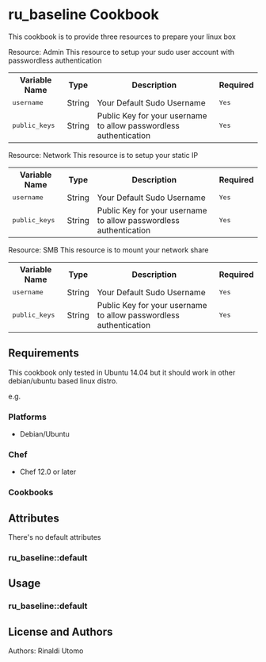 # ru_baseline Cookbook

This cookbook is to provide three resources to prepare your linux box

Resource: Admin
This resource to setup your sudo user account with passwordless authentication
<table>
  <tr>
    <th>Variable Name</th>
    <th>Type</th>
    <th>Description</th>
    <th>Required</th>
  </tr>
  <tr>
    <td><tt>username</tt></td>
    <td>String</td>
    <td>Your Default Sudo Username </td>
    <td><tt>Yes</tt></td>
  </tr>
  <tr>
    <td><tt>public_keys</tt></td>
    <td>String</td>
    <td>Public Key for your username to allow passwordless authentication</td>
    <td><tt>Yes</tt></td>
  </tr>
</table>

Resource: Network
This resource is to setup your static IP
<table>
  <tr>
    <th>Variable Name</th>
    <th>Type</th>
    <th>Description</th>
    <th>Required</th>
  </tr>
  <tr>
    <td><tt>username</tt></td>
    <td>String</td>
    <td>Your Default Sudo Username </td>
    <td><tt>Yes</tt></td>
  </tr>
  <tr>
    <td><tt>public_keys</tt></td>
    <td>String</td>
    <td>Public Key for your username to allow passwordless authentication</td>
    <td><tt>Yes</tt></td>
  </tr>
</table>

Resource: SMB
This resource is to mount your network share
<table>
  <tr>
    <th>Variable Name</th>
    <th>Type</th>
    <th>Description</th>
    <th>Required</th>
  </tr>
  <tr>
    <td><tt>username</tt></td>
    <td>String</td>
    <td>Your Default Sudo Username </td>
    <td><tt>Yes</tt></td>
  </tr>
  <tr>
    <td><tt>public_keys</tt></td>
    <td>String</td>
    <td>Public Key for your username to allow passwordless authentication</td>
    <td><tt>Yes</tt></td>
  </tr>
</table>

## Requirements

This cookbook only tested in Ubuntu 14.04 but it should work in other debian/ubuntu based linux distro.

e.g.
### Platforms

- Debian/Ubuntu

### Chef

- Chef 12.0 or later

### Cookbooks

## Attributes

There's no default attributes

### ru_baseline::default

## Usage

### ru_baseline::default

## License and Authors

Authors: Rinaldi Utomo
